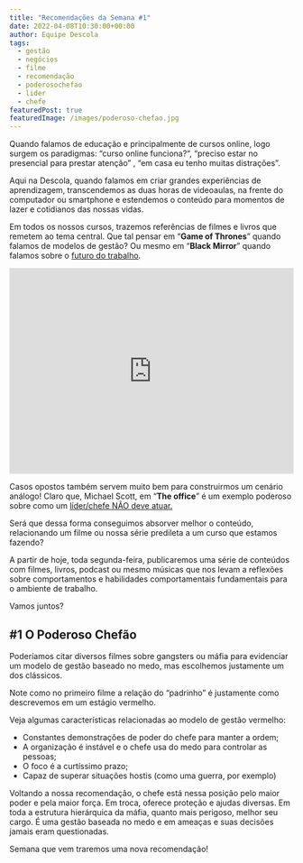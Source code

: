 ```yaml
---
title: "Recomendações da Semana #1"
date: 2022-04-08T10:30:00+00:00
author: Equipe Descola
tags:
  - gestão
  - negócios
  - filme
  - recomendação
  - poderosochefao
  - lider
  - chefe
featuredPost: true
featuredImage: /images/poderoso-chefao.jpg
---
```

Quando falamos de educação e principalmente de cursos online, logo surgem os paradigmas: “curso online funciona?“, “preciso estar no presencial para prestar atenção” , “em casa eu tenho muitas distrações”.

Aqui na Descola, quando falamos em criar grandes experiências de aprendizagem, transcendemos as duas horas de videoaulas, na frente do computador ou smartphone e estendemos o conteúdo para momentos de lazer e cotidianos das nossas vidas.

Em todos os nossos cursos, trazemos referências de filmes e livros que remetem ao tema central. Que tal pensar em “**Game of Thrones**” quando falamos de modelos de gestão? Ou mesmo em “**Black Mirror**” quando falamos sobre o [futuro do trabalho](https://descola.org/futuro-do-trabalho).

<iframe width="100%" height="365" src="https://www.youtube.com/embed/M8qG0vS2zWM?controls=0" title="YouTube video player" frameborder="0" allow="accelerometer; autoplay; clipboard-write; encrypted-media; gyroscope; picture-in-picture" allowfullscreen></iframe>

Casos opostos também servem muito bem para construirmos um cenário análogo! Claro que, Michael Scott, em “**The office**” é um exemplo poderoso sobre como um [líder/chefe NÃO deve atuar.](https://descola.org/estilos-de-lideranca)

Será que dessa forma conseguimos absorver melhor o conteúdo, relacionando um filme ou nossa série predileta a um curso que estamos fazendo?

A partir de hoje, toda segunda-feira, publicaremos uma série de conteúdos com filmes, livros, podcast ou mesmo músicas que nos levam a reflexões sobre comportamentos e habilidades comportamentais fundamentais para o ambiente de trabalho.

Vamos juntos?

## \#1 O Poderoso Chefão 

Poderíamos citar diversos filmes sobre gangsters ou máfia para evidenciar um modelo de gestão baseado no medo, mas escolhemos justamente um dos clássicos. 

Note como no primeiro filme a relação do “padrinho” é justamente como descrevemos em um estágio vermelho.

Veja algumas características relacionadas ao modelo de gestão vermelho:

* Constantes demonstrações de poder do chefe para manter a ordem; 
* A organização é instável e o chefe usa do medo para controlar as pessoas; 
* O foco é a curtíssimo prazo; 
* Capaz de superar situações hostis (como uma guerra, por exemplo)

Voltando a nossa recomendação, o chefe está nessa posição pelo maior poder e pela maior força. Em troca, oferece proteção e ajudas diversas. Em toda a estrutura hierárquica da máfia, quanto mais perigoso, melhor seu cargo. É uma gestão baseada no medo e em ameaças e suas decisões jamais eram questionadas.

Semana que vem traremos uma nova recomendação!